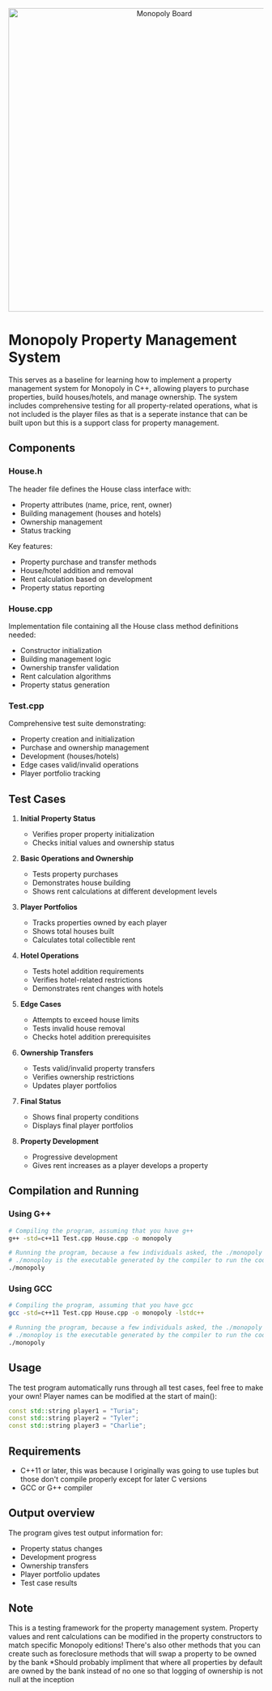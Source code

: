 <p align="center">
  <img src="https://www.thesprucecrafts.com/thmb/8r74s3U2sZFBzn8o52qmUiuT6qM=/750x0/filters:no_upscale():max_bytes(150000):strip_icc():format(webp)/when-can-i-buy-houses-hotels-411891_buyinghotels_2968-d9702179ea584b9f83239031684918ea.jpg" alt="Monopoly Board" width="600"/>
  <br>
</p>

# Monopoly Property Management System

This serves as a baseline for learning how to implement a property management system for Monopoly in C++, allowing players to purchase properties, build houses/hotels, and manage ownership. The system includes comprehensive testing for all property-related operations, what is not included is the player files as that is a seperate instance that can be built upon but this is a support class for property management.

## Components

### House.h
The header file defines the House class interface with:
- Property attributes (name, price, rent, owner)
- Building management (houses and hotels)
- Ownership management
- Status tracking

Key features:
- Property purchase and transfer methods
- House/hotel addition and removal
- Rent calculation based on development
- Property status reporting

### House.cpp
Implementation file containing all the House class method definitions needed:
- Constructor initialization
- Building management logic
- Ownership transfer validation
- Rent calculation algorithms
- Property status generation

### Test.cpp
Comprehensive test suite demonstrating:
- Property creation and initialization
- Purchase and ownership management
- Development (houses/hotels)
- Edge cases valid/invalid operations
- Player portfolio tracking

## Test Cases

1. **Initial Property Status**
   - Verifies proper property initialization
   - Checks initial values and ownership status

2. **Basic Operations and Ownership**
   - Tests property purchases
   - Demonstrates house building
   - Shows rent calculations at different development levels

3. **Player Portfolios**
   - Tracks properties owned by each player
   - Shows total houses built
   - Calculates total collectible rent

4. **Hotel Operations**
   - Tests hotel addition requirements
   - Verifies hotel-related restrictions
   - Demonstrates rent changes with hotels

5. **Edge Cases**
   - Attempts to exceed house limits
   - Tests invalid house removal
   - Checks hotel addition prerequisites

6. **Ownership Transfers**
   - Tests valid/invalid property transfers
   - Verifies ownership restrictions
   - Updates player portfolios

7. **Final Status**
   - Shows final property conditions
   - Displays final player portfolios

8. **Property Development**
   - Progressive development
   - Gives rent increases as a player develops a property

## Compilation and Running

### Using G++
```bash
# Compiling the program, assuming that you have g++
g++ -std=c++11 Test.cpp House.cpp -o monopoly

# Running the program, because a few individuals asked, the ./monopoly is the file geenrated after running the "Compile the Program step"
# ./monoploy is the executable generated by the compiler to run the code, use it to run the program
./monopoly
```

### Using GCC
```bash
# Compiling the program, assuming that you have gcc
gcc -std=c++11 Test.cpp House.cpp -o monopoly -lstdc++

# Running the program, because a few individuals asked, the ./monopoly is the file geenrated after running the "Compile the Program step"
# ./monoploy is the executable generated by the compiler to run the code, use it to run the program
./monopoly
```

## Usage
The test program automatically runs through all test cases, feel free to make your own! Player names can be modified at the start of main():
```cpp
const std::string player1 = "Turia";
const std::string player2 = "Tyler";
const std::string player3 = "Charlie";
```

## Requirements
- C++11 or later, this was because I originally was going to use tuples but those don't compile properly except for later C versions
- GCC or G++ compiler

## Output overview
The program gives test output information for:
- Property status changes
- Development progress
- Ownership transfers
- Player portfolio updates
- Test case results

## Note
This is a testing framework for the property management system. Property values and rent calculations can be modified in the property constructors to match specific Monopoly editions!
There's also other methods that you can create such as foreclosure methods that will swap a property to be owned by the bank
*Should probably impliment that where all properties by default are owned by the bank instead of no one so that logging of ownership is not null at the inception
